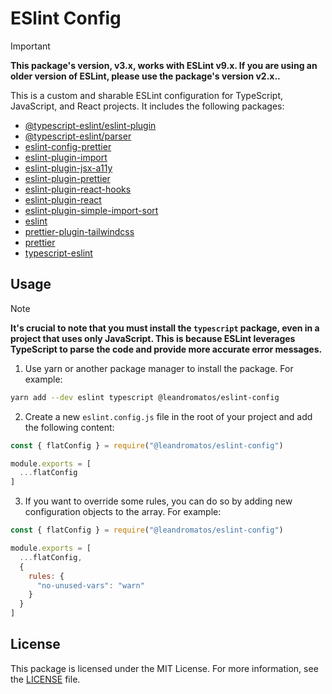# ESlint Config

> [!IMPORTANT]
>
> **This package's version, v3.x, works with ESLint v9.x. If you are using an older version of ESLint, please use the package's version v2.x..**
>

This is a custom and sharable ESLint configuration for TypeScript, JavaScript, and React projects. It includes the following packages:

- [@typescript-eslint/eslint-plugin](https://www.npmjs.com/package/@typescript-eslint/eslint-plugin)
- [@typescript-eslint/parser](https://www.npmjs.com/package/@typescript-eslint/parser)
- [eslint-config-prettier](https://www.npmjs.com/package/eslint-config-prettier)
- [eslint-plugin-import](https://www.npmjs.com/package/eslint-plugin-import)
- [eslint-plugin-jsx-a11y](https://www.npmjs.com/package/eslint-plugin-jsx-a11y)
- [eslint-plugin-prettier](https://www.npmjs.com/package/eslint-plugin-prettier)
- [eslint-plugin-react-hooks](https://www.npmjs.com/package/eslint-plugin-react-hooks)
- [eslint-plugin-react](https://www.npmjs.com/package/eslint-plugin-react)
- [eslint-plugin-simple-import-sort](https://www.npmjs.com/package/eslint-plugin-simple-import-sort)
- [eslint](https://www.npmjs.com/package/eslint)
- [prettier-plugin-tailwindcss](https://www.npmjs.com/package/prettier-plugin-tailwindcss)
- [prettier](https://www.npmjs.com/package/prettier)
- [typescript-eslint](https://www.npmjs.com/package/typescript-eslint)

## Usage

> [!NOTE]
>
> **It's crucial to note that you must install the `typescript` package, even in a project that uses only JavaScript. This is because ESLint leverages TypeScript to parse the code and provide more accurate error messages.**

1. Use yarn or another package manager to install the package. For example:

  ```bash
  yarn add --dev eslint typescript @leandromatos/eslint-config
  ```

2. Create a new `eslint.config.js` file in the root of your project and add the following content:

  ```js
  const { flatConfig } = require("@leandromatos/eslint-config")

  module.exports = [
    ...flatConfig
  ]
  ```

3. If you want to override some rules, you can do so by adding new configuration objects to the array. For example:

  ```js
  const { flatConfig } = require("@leandromatos/eslint-config")

  module.exports = [
    ...flatConfig,
    {
      rules: {
        "no-unused-vars": "warn"
      }
    }
  ]
  ```

## License

This package is licensed under the MIT License. For more information, see the [LICENSE](LICENSE) file.
